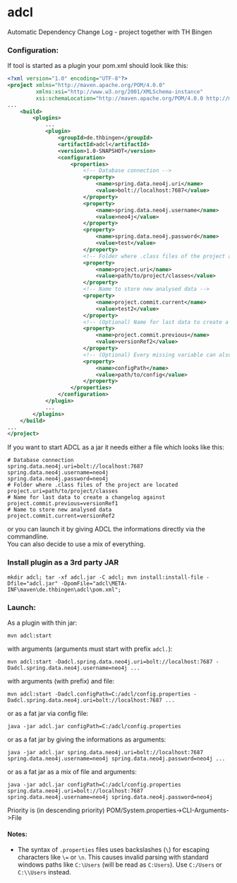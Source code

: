 # adcl
Automatic Dependency Change Log - project together with TH Bingen

### Configuration:   
If tool is started as a plugin your pom.xml should look like this:
```xml
<?xml version="1.0" encoding="UTF-8"?>
<project xmlns="http://maven.apache.org/POM/4.0.0"
         xmlns:xsi="http://www.w3.org/2001/XMLSchema-instance"
         xsi:schemaLocation="http://maven.apache.org/POM/4.0.0 http://maven.apache.org/xsd/maven-4.0.0.xsd">
...
    <build>
        <plugins>
            ...
            <plugin>
                <groupId>de.thbingen</groupId>
                <artifactId>adcl</artifactId>
                <version>1.0-SNAPSHOT</version>
                <configuration>
                    <properties>
                        <!-- Database connection --> 
                        <property>
                            <name>spring.data.neo4j.uri</name>
                            <value>bolt://localhost:7687</value>
                        </property>
                        <property>
                            <name>spring.data.neo4j.username</name>
                            <value>neo4j</value>
                        </property>
                        <property>
                            <name>spring.data.neo4j.password</name>
                            <value>test</value>
                        </property>
                        <!-- Folder where .class files of the project are located  -->
                        <property>
                            <name>project.uri</name>
                            <value>path/to/project/classes</value>
                        </property>
                        <!-- Name to store new analysed data -->
                        <property>
                            <name>project.commit.current</name>
                            <value>test2</value>
                        </property>
                        <!-- (Optional) Name for last data to create a changelog against -->
                        <property>
                            <name>project.commit.previous</name>
                            <value>versionRef2</value>
                        </property>
                        <!-- (Optional) Every missing variable can also be loaded from a file. See properties definition -->
                        <property>
                            <name>configPath</name>
                            <value>path/to/config</value>
                        </property>
                    </properties>
                </configuration>
            </plugin>
            ...
        </plugins>
    </build>
...
</project>
```

If you want to start ADCL as a jar it needs either a file which looks like this:  
```properties
# Database connection  
spring.data.neo4j.uri=bolt://localhost:7687
spring.data.neo4j.username=neo4j
spring.data.neo4j.password=neo4j
# Folder where .class files of the project are located  
project.uri=path/to/project/classes
# Name for last data to create a changelog against
project.commit.previous=versionRef1
# Name to store new analysed data  
project.commit.current=versionRef2
```
or you can launch it by giving ADCL the informations directly via the commandline.  
You can also decide to use a mix of everything.  

### Install plugin as a 3rd party JAR  
```shell script
mkdir adcl; tar -xf adcl.jar -C adcl; mvn install:install-file -Dfile="adcl.jar" -DpomFile="adcl\META-INF\maven\de.thbingen\adcl\pom.xml";
```
### Launch:  
As a plugin with thin jar:  
```shell script
mvn adcl:start  
```
with arguments (arguments must start with prefix `adcl.`):
```shell script
mvn adcl:start -Dadcl.spring.data.neo4j.uri=bolt://localhost:7687 -Dadcl.spring.data.neo4j.username=neo4j ...
```
with arguments (with prefix) and file:
```shell script
mvn adcl:start -Dadcl.configPath=C:/adcl/config.properties -Dadcl.spring.data.neo4j.uri=bolt://localhost:7687 ...
```
or as a fat jar via config file:
```shell script
java -jar adcl.jar configPath=C:/adcl/config.properties
```
or as a fat jar by giving the informations as arguments:
```shell script
java -jar adcl.jar spring.data.neo4j.uri=bolt://localhost:7687 spring.data.neo4j.username=neo4j spring.data.neo4j.password=neo4j ...                                                 
```
or as a fat jar as a mix of file and arguments:
```shell script
java -jar adcl.jar configPath=C:/adcl/config.properties spring.data.neo4j.uri=bolt://localhost:7687 spring.data.neo4j.username=neo4j spring.data.neo4j.password=neo4j                                                
```
Priority is (in descending priority) POM/System.properties->CLI-Arguments->File  

#### Notes:
- The syntax of `.properties` files uses backslashes (`\`) for escaping characters like `\=` or `\n`. This causes invalid parsing with standard windows paths like `C:\Users` (will be read as `C:Users`). Use `C:/Users` or `C:\\Users` instead.
